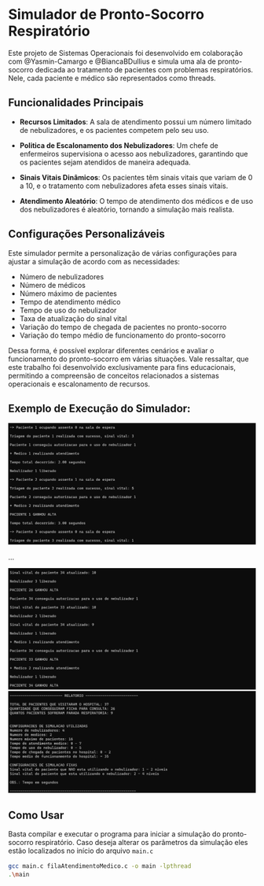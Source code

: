 # Simulador de Pronto-Socorro Respiratório

Este projeto de Sistemas Operacionais foi desenvolvido em colaboração com @Yasmin-Camargo e @BiancaBDullius e simula uma ala de pronto-socorro dedicada ao tratamento de pacientes com problemas respiratórios. Nele, cada paciente e médico são representados como threads.


## Funcionalidades Principais

- **Recursos Limitados**: A sala de atendimento possui um número limitado de nebulizadores, e os pacientes competem pelo seu uso.

- **Politica de Escalonamento dos Nebulizadores**: Um chefe de enfermeiros supervisiona o acesso aos nebulizadores, garantindo que os pacientes sejam atendidos de maneira adequada.

- **Sinais Vitais Dinâmicos**: Os pacientes têm sinais vitais que variam de 0 a 10, e o tratamento com nebulizadores afeta esses sinais vitais.

- **Atendimento Aleatório**: O tempo de atendimento dos médicos e de uso dos nebulizadores é aleatório, tornando a simulação mais realista.

## Configurações Personalizáveis

Este simulador permite a personalização de várias configurações para ajustar a simulação de acordo com as necessidades:

- Número de nebulizadores
- Número de médicos
- Número máximo de pacientes
- Tempo de atendimento médico
- Tempo de uso do nebulizador
- Taxa de atualização do sinal vital
- Variação do tempo de chegada de pacientes no pronto-socorro
- Variação do tempo médio de funcionamento do pronto-socorro

Dessa forma, é possível explorar diferentes cenários e avaliar o funcionamento do pronto-socorro em várias situações. Vale ressaltar, que este trabalho foi desenvolvido exclusivamente para fins educacionais, permitindo a compreensão de conceitos relacionados a sistemas operacionais e escalonamento de recursos.

## Exemplo de Execução do Simulador:
![Alt text](include/image-3.png)

...

![Alt text](include/image-2.png)
![Alt text](include/image-1.png)

## Como Usar

Basta compilar e executar o programa para iniciar a simulação do pronto-socorro respiratório. Caso deseja alterar os parâmetros da simulação eles estão localizados no início do arquivo `main.c`

```bash
gcc main.c filaAtendimentoMedico.c -o main -lpthread
.\main